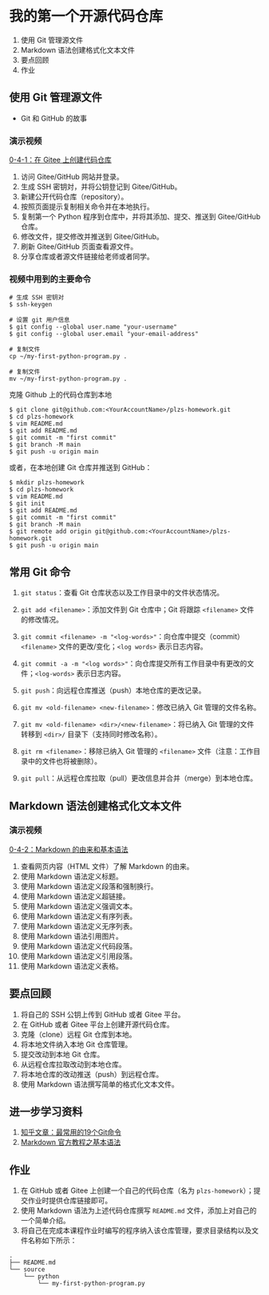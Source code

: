 # 我的第一个开源代码仓库

1. 使用 Git 管理源文件
1. Markdown 语法创建格式化文本文件
1. 要点回顾
1. 作业

		
## 使用 Git 管理源文件

- Git 和 GitHub 的故事

	
### 演示视频

<a targe="_blank" href="https://www.douyin.com/video/7355347061836942618">0-4-1：在 Gitee 上创建代码仓库</a>

1. 访问 Gitee/GitHub 网站并登录。
1. 生成 SSH 密钥対，并将公钥登记到 Gitee/GitHub。
1. 新建公开代码仓库（repository）。
1. 按照页面提示复制相关命令并在本地执行。
1. 复制第一个 Python 程序到仓库中，并将其添加、提交、推送到 Gitee/GitHub 仓库。
1. 修改文件，提交修改并推送到 Gitee/GitHub。
1. 刷新 Gitee/GitHub 页面查看源文件。
1. 分享仓库或者源文件链接给老师或者同学。

	
### 视频中用到的主要命令

```console
# 生成 SSH 密钥对
$ ssh-keygen

# 设置 git 用户信息
$ git config --global user.name "your-username"
$ git config --global user.email "your-email-address"

# 复制文件
cp ~/my-first-python-program.py .

# 复制文件
mv ~/my-first-python-program.py .
```

	
克隆 Github 上的代码仓库到本地

```console
$ git clone git@github.com:<YourAccountName>/plzs-homework.git
$ cd plzs-homework
$ vim README.md
$ git add README.md
$ git commit -m "first commit"
$ git branch -M main
$ git push -u origin main
```

或者，在本地创建 Git 仓库并推送到 GitHub：

```console
$ mkdir plzs-homework
$ cd plzs-homework
$ vim README.md
$ git init
$ git add README.md
$ git commit -m "first commit"
$ git branch -M main
$ git remote add origin git@github.com:<YourAccountName>/plzs-homework.git
$ git push -u origin main
```

	
## 常用 Git 命令

1. `git status`：查看 Git 仓库状态以及工作目录中的文件状态情况。
1. `git add <filename>`：添加文件到 Git 仓库中；Git 将跟踪 `<filename>` 文件的修改情况。
1. `git commit <filename> -m "<log-words>"`：向仓库中提交（commit）`<filename>` 文件的更改/变化；`<log words>` 表示日志内容。
1. `git commit -a -m "<log words>"`：向仓库提交所有工作目录中有更改的文件；`<log-words>` 表示日志内容。
1. `git push`：向远程仓库推送（push）本地仓库的更改记录。

	
1. `git mv <old-filename> <new-filename>`：修改已纳入 Git 管理的文件名称。
1. `git mv <old-filename> <dir>/<new-filename>`：将已纳入 Git 管理的文件转移到 `<dir>/` 目录下（支持同时修改名称）。
1. `git rm <filename>`：移除已纳入 Git 管理的 `<filename>` 文件（注意：工作目录中的文件也将被删除）。
1. `git pull`：从远程仓库拉取（pull）更改信息并合并（merge）到本地仓库。

		
## Markdown 语法创建格式化文本文件

	
### 演示视频

[0-4-2：Markdown 的由来和基本语法](https://www.douyin.com/video/7355347641347149083)

1. 查看网页内容（HTML 文件）了解 Markdown 的由来。
1. 使用 Markdown 语法定义标题。
1. 使用 Markdown 语法定义段落和强制换行。
1. 使用 Markdown 语法定义超链接。
1. 使用 Markdown 语法定义强调文本。
1. 使用 Markdown 语法定义有序列表。
1. 使用 Markdown 语法定义无序列表。
1. 使用 Markdown 语法引用图片。
1. 使用 Markdown 语法定义代码段落。
1. 使用 Markdown 语法定义引用段落。
1. 使用 Markdown 语法定义表格。

		
## 要点回顾

1. 将自己的 SSH 公钥上传到 GitHub 或者 Gitee 平台。
1. 在 GitHub 或者 Gitee 平台上创建开源代码仓库。
1. 克隆（clone）远程 Git 仓库到本地。
1. 将本地文件纳入本地 Git 仓库管理。
1. 提交改动到本地 Git 仓库。
1. 从远程仓库拉取改动到本地仓库。
1. 将本地仓库的改动推送（push）到远程仓库。
1. 使用 Markdown 语法撰写简单的格式化文本文件。

		
## 进一步学习资料

1. [知乎文章：最常用的19个Git命令](https://zhuanlan.zhihu.com/p/40461007])
1. [Markdown 官方教程之基本语法](https://markdown.com.cn/basic-syntax/)

		
## 作业

1) 在 GitHub 或者 Gitee 上创建一个自己的代码仓库（名为 `plzs-homework`）；提交作业时提供仓库链接即可。
2) 使用 Markdown 语法为上述代码仓库撰写 `README.md` 文件，添加上对自己的一个简单介绍。
3) 将自己在完成本课程作业时编写的程序纳入该仓库管理，要求目录结构以及文件名称如下所示：

```console
.
├── README.md
└── source
    └── python
        └── my-first-python-program.py
```


